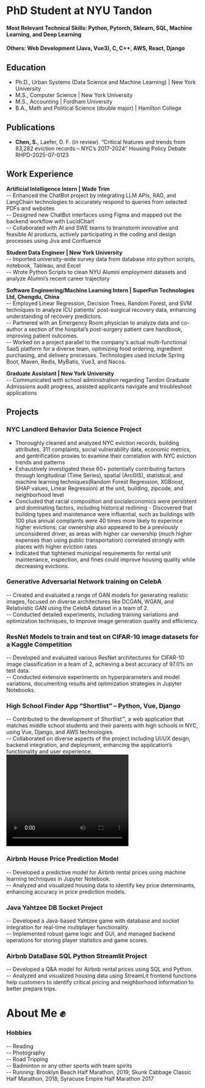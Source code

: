 # PhD Student at NYU Tandon 

#### Most Relevant Technical Skills: Python, Pytorch, Sklearn, SQL, Machine Learning, and Deep Learning   
#### Others: Web Development (Java, Vue3), C, C++, AWS, React, Django 

## Education
- Ph.D., Urban Systems (Data Science and Machine Learning) | New York University   					       		
- M.S., Computer Science | New York University    	
- M.S., Accounting | Fordham University    
- B.A., Math and Political Science (double major) | Hamilton College   

## Publications
- **Chen, S.**, Laefer, D. F. (in review). “Critical features and trends from 83,282 eviction records – NYC’s 2017-2024” Housing Policy Debate RHPD-2025-07-0123

## Work Experience 
**Artificial Intelligence Intern | Wade Trim**   
-- Enhanced the ChatBot project by integrating LLM APIs, RAG, and LangChain technologies to accurately respond to queries from selected PDFs and websites   
-- Designed new ChatBot interfaces using Figma and mapped out the backend workflow with LucidChart       
-- Collaborated with AI and SWE teams to brainstorm innovative and feasible AI products, actively participating in the coding and design processes using Jiva and Confluence       

**Student Data Engineer | New York University**   
-- Imported university-wide survey data from database into python scripts, notebook, Tableau, and Excel   
-- Wrote Python Scripts to clean NYU Alumni employment datasets and analyze Alumni’s recent career trajectory   

**Software Engineering/Machine Learning Intern | SuperFun Technologies Ltd, Chengdu, China**   
-- Employed Linear Regression, Decision Trees, Random Forest, and SVM techniques to analyze ICU patients' post-surgical recovery data, enhancing understanding of recovery predictors.    
-- Partnered with an Emergency Room physician to analyze data and co-author a section of the hospital’s post-surgery patient care handbook, improving patient outcomes.   
-- Worked on a project parallel to the company's actual multi-functional SaaS platform for a diverse team, optimizing food ordering, ingredient purchasing, and delivery processes. Technologies used include Spring Boot, Maven, Redis, MyBatis, Vue3, and Nacos.   

**Graduate Assistant | New York University**    
-- Communicated with school administration regarding Tandon Graduate Admissions audit progress, assisted applicants navigate and troubleshoot applications   

## Projects
### NYC Landlord Behavior Data Science Project     
- Thoroughly cleaned and analyzed NYC eviction records, building attributes, 311 complaints, social vulnerability data, economic metrics, and gentrification proxies to examine their correlation with NYC eviction trends and patterns 
- Exhaustively investigated these 60+ potentially contributing factors through longitudinal (Time Series), spatial (ArcGIS), statistical, and machine learning techniques(Random Forest Regression, XGBoost, SHAP values, Linear Regression) at the unit, building, zipcode, and neighborhood level 
- Concluded that racial composition and socialeconomics were persistent and dominating factors, including historical redlining - Discovered that building types and maintenance were influential, such as buildings with 100 plus annual complaints were 40 times more likely to experince higher evictions; car ownership also appeared to be a previously unconsidered driver, as areas with higher car ownership (much higher expenses than using public transportation) correlated strongly with places with higher eviction rates 
- Indicated that tightened municipal requirements for rental unit maintenance, inspection, and fines could improve housing quality while decreasing evictions.

### Generative Adversarial Network training on CelebA      
-- Created and evaluated a range of GAN models for generating realistic images, focused on diverse architectures like DCGAN, WGAN, and Relativistic GAN using the CelebA dataset in a team of 2.   
-- Conducted detailed experiments, including training variations and optimization techniques, to improve image generation quality and efficiency.    

### ResNet Models to train and test on CIFAR-10 image datasets for a Kaggle Competition 
-- Developed and evaluated various ResNet architectures for CIFAR-10 image classification in a team of 2, achieving a best accuracy of 97.0% on test data.   
-- Conducted extensive experiments on hyperparameters and model variations, documenting results and optimization strategies in Jupyter Notebooks.    

### High School Finder App “Shortlist” – Python, Vue, Django    
-- Contributed to the development of Shortlist™, a web application that matches middle school students and their parents with high schools in NYC, using Vue, Django, and AWS technologies.    
-- Collaborated on diverse aspects of the project including UI/UX design, backend integration, and deployment, enhancing the application’s functionality and user experience.    
    <video width="320" height="240" controls>
      <source src="assets/videos/short_list_demo.mp4" type="video/mp4">
  Video Demo
    </video>

### Airbnb House Price Prediction Model      
-- Developed a predictive model for Airbnb rental prices using machine learning techniques in Jupyter Notebook.      
-- Analyzed and visualized housing data to identify key price determinants, enhancing accuracy in price prediction models.     

### Java Yahtzee DB Socket Project   
-- Developed a Java-based Yahtzee game with database and socket integration for real-time multiplayer functionality.   
-- Implemented robust game logic and GUI, and managed backend operations for storing player statistics and game scores.    

### Airbnb DataBase SQL Python Streamlit Project
-- Developed a Q&A model for Airbnb rental prices using SQL and Python.    
-- Analyzed and visualized housing data using StreamLit frontend functions help customers to identify critical pricing and neighborhood information to better prepare trips.    

# About Me ✊

### Hobbies 
-- Reading    
-- Photography    
-- Road Tripping    
-- Badminton or any other sports with team spirits    
-- Running: Brooklyn Beach Half Marathon, 2019; Skunk Cabbage Classic Half Marathon, 2018; Syracuse Empire Half Marathon 2017   